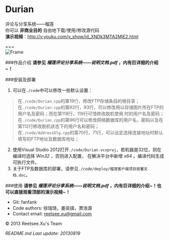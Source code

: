 Durian
======

评论与分享系统——榴莲  
你可以 __非商业目的__ 自由地下载/使用/修改源代码  
__演示视频__：http://v.youku.com/v_show/id_XNDk3MTA2MjE2.html  

===   
![Frame](https://raw.github.com/fanfank/durian/master/screenshots/durian_mainframe.jpg)  

###作品介绍
__请参见 *榴莲评论分享系统——说明文档.pdf* ，内有巨详细的介绍~！__  

###安装及部署
1. 可以在`./code`中可以修改一些默认设置：
> 在`./code/Durian.cpp`的第19行，修改FTP存储条目的根目录；  
> 在`./code/Durian.cpp`的第92行，93行，可以修改用以存储图片所在FTP的用户名及密码；而在第118行，119行可惜修改脱机使用
时的用户名及密码；  
> 在`./code/Durian.cpp`的第96行可以修改网络数据库的用户名，密码以及在第112行修改脱机状态下的用户名和密码；  
> 在`./code/AddressDlg.cpp`的第70行，71行，可以设定选择连接地址时默认填写的FTP地址及数据库地址；    
2. 使用Visual Studio 2012打开`./code/Durian.vcxproj`，若机器是32位，则在编译时选择 *Win32* ，否则进入配置，
在解决平台中新增 *x64* 。编译代码生成可执行文件。
3. 关于FTP及数据库的部署，请参见`./code/deploy/榴莲客户端项目部署文档.doc`。  

###使用
__请参见 *榴莲评论分享系统——说明文档.pdf* ，内有巨详细的介绍~！也可以直接观看顶部的演示视频~！__  

+ Git: fanfank
+ Code authors: 徐瑞琦，姜奕祺，萧浩源  
+ Contact email: reetsee.xu@gmail.com

<div class = "footer">
  &copy; 2013 Reetsee.Xu's Team
</div>

*README.md Last update: 20130819*
